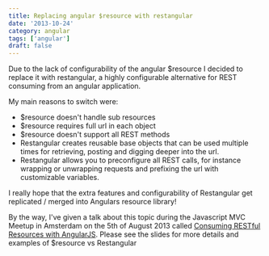 ```yaml
---
title: Replacing angular $resource with restangular
date: '2013-10-24'
category: angular
tags: ['angular']
draft: false
---
```


Due to the lack of configurability of the angular $resource I decided to replace it with restangular, a highly configurable alternative for REST consuming from an angular application.

My main reasons to switch were:

-   $resource doesn't handle sub resources
-   $resource requires full url in each object
-   $resource doesn't support all REST methods
-   Restangular creates reusable base objects that can be used multiple times for retrieving, posting and digging deeper into the url.
-   Restangular allows you to preconfigure all REST calls, for instance wrapping or unwrapping requests and prefixing the url with customizable variables.

I really hope that the extra features and configurability of Restangular get replicated / merged into Angulars resource library!

By the way, I've given a talk about this topic during the Javascript MVC Meetup in Amsterdam on the 5th of August 2013 called [Consuming RESTful Resources with AngularJS](http://peterpeerdeman.github.io/consuming-restful-resources-with-angularjs/). Please see the slides for more details and examples of $resource vs Restangular
